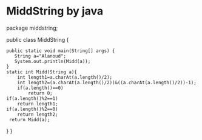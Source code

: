 # MiddString by java 


package middstring;

public class MiddString {

   
    public static void main(String[] args) {
       String a="Alanoud";
       System.out.println(Midd(a));
    }
    static int Midd(String a){
        int length1=a.charAt(a.length()/2);
        int length2=(a.charAt(a.length()/2))&((a.charAt(a.length()/2))-1);
        if(a.length()==0)
            return 0;
    if(a.length()%2==1)
        return length1;
    if(a.length()%2==0)
        return length2;
     return Midd(a);
}
}
